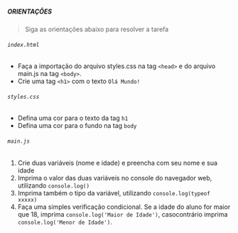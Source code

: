 ##### ORIENTAÇÔES
> Siga as orientações abaixo para resolver a tarefa

###### `index.html`
 - Faça a importação do arquivo styles.css na tag `<head>` e do arquivo main.js na tag `<body>`.
 - Crie uma tag `<h1>` com o texto `Olá Mundo!`

###### `styles.css`
 - Defina uma cor para o texto da tag `h1`
 - Defina uma cor para o fundo na tag `body`
 
###### `main.js`
1. Crie duas variáveis (nome e idade) e preencha com seu nome e sua idade
2. Imprima o valor das duas variáveis no console do navegador web, utilizando `console.log()`
3. Imprima também o tipo da variável, utilizando `console.log(typeof xxxxx)`
4. Faça uma simples verificação condicional. Se a idade do aluno for maior que 18, imprima `console.log('Maior de Idade')`, casocontrário imprima `console.log('Menor de Idade')`.

